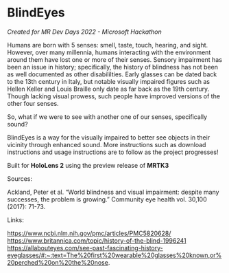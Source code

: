 # BlindEyes
_Created for MR Dev Days 2022 - Microsoft Hackathon_

Humans are born with 5 senses: smell, taste, touch, hearing, and sight. However, over many millennia, humans interacting with the environment around them have lost one or more of their senses. Sensory impairment has been an issue in history; specifically, the history of blindness has not been as well documented as other disabililties. Early glasses can be dated back to the 13th century in Italy, but notable visually impaired figures such as Hellen Keller and Louis Braille only date as far back as the 19th century. Though lacking visual prowess, such people have improved versions of the other four senses. 

So, what if we were to see with another one of our senses, specifically sound?

BlindEyes is a way for the visually impaired to better see objects in their vicinity through enhanced sound. More instructions such as download instructions and usage instructions are to follow as the project progresses!

Built for **HoloLens 2** using the preview release of **MRTK3**

Sources:

Ackland, Peter et al. “World blindness and visual impairment: despite many successes, the problem is growing.” Community eye health vol. 30,100 (2017): 71-73.

Links:

https://www.ncbi.nlm.nih.gov/pmc/articles/PMC5820628/
https://www.britannica.com/topic/history-of-the-blind-1996241
https://allabouteyes.com/see-past-fascinating-history-eyeglasses/#:~:text=The%20first%20wearable%20glasses%20known,or%20perched%20on%20the%20nose.
